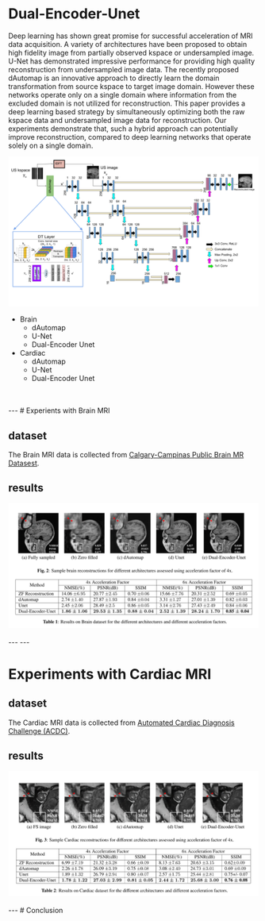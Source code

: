 # Dual-Encoder-Unet


Deep learning has shown great promise for successful acceleration of MRI data acquisition. A variety of architectures
have been proposed to obtain high fidelity image from partially observed kspace or undersampled image. U-Net has
demonstrated impressive performance for providing high quality reconstruction from undersampled image data. The recently proposed dAutomap is an innovative approach to directly learn the domain transformation from source kspace to target image domain. However these networks operate only on a single domain where information from the excluded domain is not utilized for reconstruction. This paper provides a deep learning based strategy by simultaneously optimizing both the raw kspace data and undersampled image data for reconstruction. Our experiments demonstrate that, such a hybrid approach can potentially improve reconstruction, compared to deep learning networks that operate solely on a single domain.




<img src="brain/images/dualencoder_fin.png">

* Brain
    * dAutomap
    * U-Net
    * Dual-Encoder Unet
* Cardiac
    * dAutomap
    * U-Net
    * Dual-Encoder Unet
<br>
<br>
---
# Experients with Brain MRI

## dataset
The Brain MRI data is collected from [Calgary-Campinas Public Brain MR Datasest](https://sites.google.com/view/calgary-campinas-dataset/home). 

## results
<img src="brain/brain.png">
<br>
<br>
---
---

# Experiments with Cardiac MRI

## dataset
The Cardiac MRI data is collected from [Automated Cardiac Diagnosis Challenge (ACDC)](https://acdc.creatis.insa-lyon.fr/description/databases.html). 

## results
<img src="cardiac/cardiac.png">


<!-- <img src="brain/images/fs4.png" width = 175>  <img src="brain/images/us4.png" width = 175>
<img src="brain/images/dauto4.png" width = 175>
<img src="brain/images/unet4.png" width = 175>
<img src="brain/images/dual4.png" width = 175>

<img src="cardiac/images/fs_cardiac.png" width = 175>  <img src="cardiac/images/us_cardiac.png" width = 175>
<img src="cardiac/images/dauto_cardiac.png" width = 175>
<img src="cardiac/images/unet_cardiac.png" width = 175>
<img src="cardiac/images/dual_cardiac.png" width = 175> -->
<br>
<br>
---
# Conclusion

